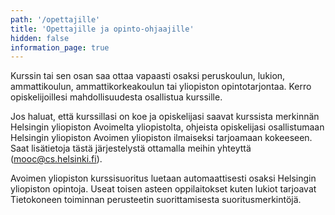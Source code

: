 ```yaml
---
path: '/opettajille'
title: 'Opettajille ja opinto-ohjaajille'
hidden: false
information_page: true
---
```


Kurssin tai sen osan saa ottaa vapaasti osaksi peruskoulun, lukion, ammattikoulun, ammattikorkeakoulun tai yliopiston opintotarjontaa. Kerro opiskelijoillesi mahdollisuudesta osallistua kurssille.

Jos haluat, että kurssillasi on koe ja opiskelijasi saavat kurssista merkinnän Helsingin yliopiston Avoimelta yliopistolta, ohjeista opiskelijasi osallistumaan Helsingin yliopiston Avoimen yliopiston ilmaiseksi tarjoamaan kokeeseen. Saat lisätietoja tästä järjestelystä ottamalla meihin yhteyttä (mooc@cs.helsinki.fi).

Avoimen yliopiston kurssisuoritus luetaan automaattisesti osaksi Helsingin yliopiston opintoja. Useat toisen asteen oppilaitokset kuten lukiot tarjoavat Tietokoneen toiminnan perusteetin suorittamisesta suoritusmerkintöjä.
